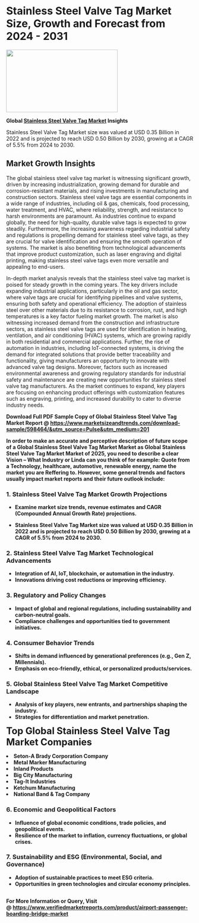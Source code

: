 <H1>Stainless Steel Valve Tag Market Size, Growth and Forecast from 2024 - 2031</H1><img class="aligncenter size-medium wp-image-584254" src="https://thirdeyenews.in/wp-content/uploads/2024/09/Global-Market-Research-300x168.jpeg" alt="" width="300" height="168" /><p><strong>Global&nbsp;<a href="https://www.marketsizeandtrends.com/download-sample/598464/&amp;utm_source=Pulse&amp;utm_medium=201">Stainless Steel Valve Tag Market</a> Insights</strong></p><p>Stainless Steel Valve Tag Market size was valued at USD 0.35 Billion in 2022 and is projected to reach USD 0.50 Billion by 2030, growing at a CAGR of 5.5% from 2024 to 2030.</p><p><h2>Market Growth Insights</h2> <p>The global stainless steel valve tag market is witnessing significant growth, driven by increasing industrialization, growing demand for durable and corrosion-resistant materials, and rising investments in manufacturing and construction sectors. Stainless steel valve tags are essential components in a wide range of industries, including oil & gas, chemicals, food processing, water treatment, and HVAC, where reliability, strength, and resistance to harsh environments are paramount. As industries continue to expand globally, the need for high-quality, durable valve tags is expected to grow steadily. Furthermore, the increasing awareness regarding industrial safety and regulations is propelling demand for stainless steel valve tags, as they are crucial for valve identification and ensuring the smooth operation of systems. The market is also benefiting from technological advancements that improve product customization, such as laser engraving and digital printing, making stainless steel valve tags even more versatile and appealing to end-users.</p> <p><strong></strong></p> <p>In-depth market analysis reveals that the stainless steel valve tag market is poised for steady growth in the coming years. The key drivers include expanding industrial applications, particularly in the oil and gas sector, where valve tags are crucial for identifying pipelines and valve systems, ensuring both safety and operational efficiency. The adoption of stainless steel over other materials due to its resistance to corrosion, rust, and high temperatures is a key factor fueling market growth. The market is also witnessing increased demand from the construction and infrastructure sectors, as stainless steel valve tags are used for identification in heating, ventilation, and air conditioning (HVAC) systems, which are growing rapidly in both residential and commercial applications. Further, the rise of automation in industries, including IoT-connected systems, is driving the demand for integrated solutions that provide better traceability and functionality, giving manufacturers an opportunity to innovate with advanced valve tag designs. Moreover, factors such as increased environmental awareness and growing regulatory standards for industrial safety and maintenance are creating new opportunities for stainless steel valve tag manufacturers. As the market continues to expand, key players are focusing on enhancing product offerings with customization features such as engraving, printing, and increased durability to cater to diverse industry needs.</p> <p><strong></p><p><span class=""><strong>Download Full PDF Sample Copy of Global Stainless Steel Valve Tag Market Report</strong> @ <a href="https://www.marketsizeandtrends.com/download-sample/598464/&amp;utm_source=Pulse&amp;utm_medium=201" target="_blank">https://www.marketsizeandtrends.com/download-sample/598464/&amp;utm_source=Pulse&amp;utm_medium=201</a></span></p><p>In order to make an accurate and perceptive description of future scope of a Global&nbsp;Stainless Steel Valve Tag Market Market as Global&nbsp;Stainless Steel Valve Tag Market Market of 2025, you need to describe a clear Vision &ndash; What Industry or Linda can you think of for example: Quote from a Technology, healthcare, automotive, renewable energy, name the market you are Reffering to. However, some general trends and factors usually impact market reports and their future outlook include:</p><h3>1.&nbsp;<strong>Stainless Steel Valve Tag Market Growth Projections</strong></h3><ul><li>Examine market size trends, revenue estimates and CAGR (Compounded Annual Growth Rate) projections.</li><li><p>Stainless Steel Valve Tag Market size was valued at USD 0.35 Billion in 2022 and is projected to reach USD 0.50 Billion by 2030, growing at a CAGR of 5.5% from 2024 to 2030.</p></li></ul><h3>2.&nbsp;<strong>Stainless Steel Valve Tag Market Technological Advancements</strong></h3><ul><li>Integration of AI, IoT, blockchain, or automation in the industry.</li><li>Innovations driving cost reductions or improving efficiency.</li></ul><h3>3.&nbsp;<strong>Regulatory and Policy Changes</strong></h3><ul><li>Impact of global and regional regulations, including sustainability and carbon-neutral goals.</li><li>Compliance challenges and opportunities tied to government initiatives.</li></ul><h3>4.&nbsp;<strong>Consumer Behavior Trends</strong></h3><ul><li>Shifts in demand influenced by generational preferences (e.g., Gen Z, Millennials).</li><li>Emphasis on eco-friendly, ethical, or personalized products/services.</li></ul><h3>5.&nbsp;<strong>Global Stainless Steel Valve Tag Market Competitive Landscape</strong></h3><ul><li>Analysis of key players, new entrants, and partnerships shaping the industry.</li><li>Strategies for differentiation and market penetration.</li></ul><p data-pm-slice="1 1 []"><span style="color: inherit; font-family: inherit; font-size: 25px;">Top Global Stainless Steel Valve Tag Market Companies</span></p><div class="" data-test-id=""><p><li>Seton-A Brady Corporation Company</li><li> Metal Marker Manufacturing</li><li> Inland Products</li><li> Big City Manufacturing</li><li> Tag-It Industries</li><li> Ketchum Manufacturing</li><li> National Band & Tag Company</li></p></div><h3>6.&nbsp;<strong>Economic and Geopolitical Factors</strong></h3><ul><li>Influence of global economic conditions, trade policies, and geopolitical events.</li><li>Resilience of the market to inflation, currency fluctuations, or global crises.</li></ul><h3>7.&nbsp;<strong>Sustainability and ESG (Environmental, Social, and Governance)</strong></h3><ul><li>Adoption of sustainable practices to meet ESG criteria.</li><li>Opportunities in green technologies and circular economy principles.</li></ul><h2><strong style="font-size: 14px;">For More Information or Query, Visit @&nbsp;</strong><a style="background-color: #ffffff; font-size: 14px;" href="https://www.marketsizeandtrends.com/report/stainless-steel-valve-tag-market/" target="_blank">https://www.verifiedmarketreports.com/product/airport-passenger-boarding-bridge-market</a></h2>
